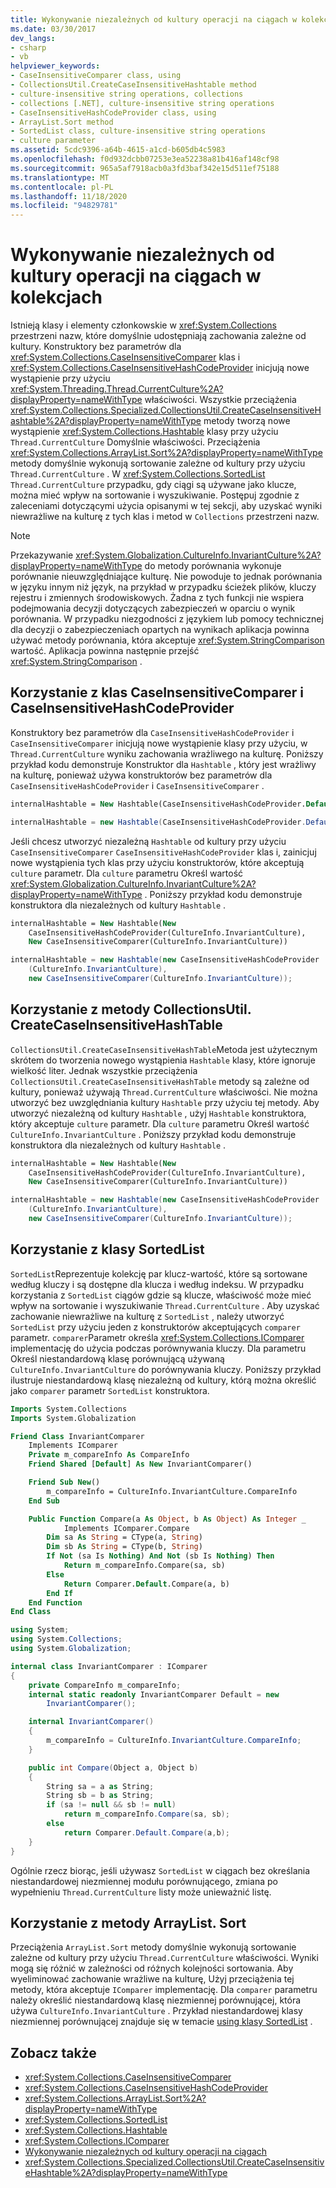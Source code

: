 ```yaml
---
title: Wykonywanie niezależnych od kultury operacji na ciągach w kolekcjach
ms.date: 03/30/2017
dev_langs:
- csharp
- vb
helpviewer_keywords:
- CaseInsensitiveComparer class, using
- CollectionsUtil.CreateCaseInsensitiveHashtable method
- culture-insensitive string operations, collections
- collections [.NET], culture-insensitive string operations
- CaseInsensitiveHashCodeProvider class, using
- ArrayList.Sort method
- SortedList class, culture-insensitive string operations
- culture parameter
ms.assetid: 5cdc9396-a64b-4615-a1cd-b605db4c5983
ms.openlocfilehash: f0d932dcbb07253e3ea52238a81b416af148cf98
ms.sourcegitcommit: 965a5af7918acb0a3fd3baf342e15d511ef75188
ms.translationtype: MT
ms.contentlocale: pl-PL
ms.lasthandoff: 11/18/2020
ms.locfileid: "94829781"
---
```

# <a name="performing-culture-insensitive-string-operations-in-collections"></a>Wykonywanie niezależnych od kultury operacji na ciągach w kolekcjach

Istnieją klasy i elementy członkowskie w <xref:System.Collections> przestrzeni nazw, które domyślnie udostępniają zachowania zależne od kultury. Konstruktory bez parametrów dla <xref:System.Collections.CaseInsensitiveComparer> klas i <xref:System.Collections.CaseInsensitiveHashCodeProvider> inicjują nowe wystąpienie przy użyciu <xref:System.Threading.Thread.CurrentCulture%2A?displayProperty=nameWithType> właściwości. Wszystkie przeciążenia <xref:System.Collections.Specialized.CollectionsUtil.CreateCaseInsensitiveHashtable%2A?displayProperty=nameWithType> metody tworzą nowe wystąpienie <xref:System.Collections.Hashtable> klasy przy użyciu `Thread.CurrentCulture` Domyślnie właściwości. Przeciążenia <xref:System.Collections.ArrayList.Sort%2A?displayProperty=nameWithType> metody domyślnie wykonują sortowanie zależne od kultury przy użyciu `Thread.CurrentCulture` . W <xref:System.Collections.SortedList> `Thread.CurrentCulture` przypadku, gdy ciągi są używane jako klucze, można mieć wpływ na sortowanie i wyszukiwanie. Postępuj zgodnie z zaleceniami dotyczącymi użycia opisanymi w tej sekcji, aby uzyskać wyniki niewrażliwe na kulturę z tych klas i metod w `Collections` przestrzeni nazw.

> [!NOTE]
> Przekazywanie <xref:System.Globalization.CultureInfo.InvariantCulture%2A?displayProperty=nameWithType> do metody porównania wykonuje porównanie nieuwzględniające kulturę. Nie powoduje to jednak porównania w języku innym niż język, na przykład w przypadku ścieżek plików, kluczy rejestru i zmiennych środowiskowych. Żadna z tych funkcji nie wspiera podejmowania decyzji dotyczących zabezpieczeń w oparciu o wynik porównania. W przypadku niezgodności z językiem lub pomocy technicznej dla decyzji o zabezpieczeniach opartych na wynikach aplikacja powinna używać metody porównania, która akceptuje <xref:System.StringComparison> wartość. Aplikacja powinna następnie przejść <xref:System.StringComparison> .

## <a name="using-the-caseinsensitivecomparer-and-caseinsensitivehashcodeprovider-classes"></a>Korzystanie z klas CaseInsensitiveComparer i CaseInsensitiveHashCodeProvider

Konstruktory bez parametrów dla `CaseInsensitiveHashCodeProvider` i `CaseInsensitiveComparer` inicjują nowe wystąpienie klasy przy użyciu, w `Thread.CurrentCulture` wyniku zachowania wrażliwego na kulturę. Poniższy przykład kodu demonstruje Konstruktor dla `Hashtable` , który jest wrażliwy na kulturę, ponieważ używa konstruktorów bez parametrów dla `CaseInsensitiveHashCodeProvider` i `CaseInsensitiveComparer` .

```vb
internalHashtable = New Hashtable(CaseInsensitiveHashCodeProvider.Default, CaseInsensitiveComparer.Default)
```

```csharp
internalHashtable = new Hashtable(CaseInsensitiveHashCodeProvider.Default, CaseInsensitiveComparer.Default);
```

Jeśli chcesz utworzyć niezależną `Hashtable` od kultury przy użyciu `CaseInsensitiveComparer` `CaseInsensitiveHashCodeProvider` klas i, zainicjuj nowe wystąpienia tych klas przy użyciu konstruktorów, które akceptują `culture` parametr. Dla `culture` parametru Określ wartość <xref:System.Globalization.CultureInfo.InvariantCulture%2A?displayProperty=nameWithType> . Poniższy przykład kodu demonstruje konstruktora dla niezależnych od kultury `Hashtable` .

```vb
internalHashtable = New Hashtable(New
    CaseInsensitiveHashCodeProvider(CultureInfo.InvariantCulture),
    New CaseInsensitiveComparer(CultureInfo.InvariantCulture))
```

```csharp
internalHashtable = new Hashtable(new CaseInsensitiveHashCodeProvider
    (CultureInfo.InvariantCulture),
    new CaseInsensitiveComparer(CultureInfo.InvariantCulture));
```

## <a name="using-the-collectionsutilcreatecaseinsensitivehashtable-method"></a>Korzystanie z metody CollectionsUtil. CreateCaseInsensitiveHashTable

`CollectionsUtil.CreateCaseInsensitiveHashTable`Metoda jest użytecznym skrótem do tworzenia nowego wystąpienia `Hashtable` klasy, które ignoruje wielkość liter. Jednak wszystkie przeciążenia `CollectionsUtil.CreateCaseInsensitiveHashTable` metody są zależne od kultury, ponieważ używają `Thread.CurrentCulture` właściwości. Nie można utworzyć bez uwzględniania kultury `Hashtable` przy użyciu tej metody. Aby utworzyć niezależną od kultury `Hashtable` , użyj `Hashtable` konstruktora, który akceptuje `culture` parametr. Dla `culture` parametru Określ wartość `CultureInfo.InvariantCulture` . Poniższy przykład kodu demonstruje konstruktora dla niezależnych od kultury `Hashtable` .

```vb
internalHashtable = New Hashtable(New
    CaseInsensitiveHashCodeProvider(CultureInfo.InvariantCulture),
    New CaseInsensitiveComparer(CultureInfo.InvariantCulture))
```

```csharp
internalHashtable = new Hashtable(new CaseInsensitiveHashCodeProvider
    (CultureInfo.InvariantCulture),
    new CaseInsensitiveComparer(CultureInfo.InvariantCulture));
```

<a name="cpconperformingculture-insensitivestringoperationsincollectionsanchor1"></a>

## <a name="using-the-sortedlist-class"></a>Korzystanie z klasy SortedList

`SortedList`Reprezentuje kolekcję par klucz-wartość, które są sortowane według kluczy i są dostępne dla klucza i według indeksu. W przypadku korzystania z `SortedList` ciągów gdzie są klucze, właściwość może mieć wpływ na sortowanie i wyszukiwanie `Thread.CurrentCulture` . Aby uzyskać zachowanie niewrażliwe na kulturę z `SortedList` , należy utworzyć `SortedList` przy użyciu jeden z konstruktorów akceptujących `comparer` parametr. `comparer`Parametr określa <xref:System.Collections.IComparer> implementację do użycia podczas porównywania kluczy. Dla parametru Określ niestandardową klasę porównującą używaną `CultureInfo.InvariantCulture` do porównywania kluczy. Poniższy przykład ilustruje niestandardową klasę niezależną od kultury, którą można określić jako `comparer` parametr `SortedList` konstruktora.

```vb
Imports System.Collections
Imports System.Globalization

Friend Class InvariantComparer
    Implements IComparer
    Private m_compareInfo As CompareInfo
    Friend Shared [Default] As New InvariantComparer()

    Friend Sub New()
        m_compareInfo = CultureInfo.InvariantCulture.CompareInfo
    End Sub

    Public Function Compare(a As Object, b As Object) As Integer _
            Implements IComparer.Compare
        Dim sa As String = CType(a, String)
        Dim sb As String = CType(b, String)
        If Not (sa Is Nothing) And Not (sb Is Nothing) Then
            Return m_compareInfo.Compare(sa, sb)
        Else
            Return Comparer.Default.Compare(a, b)
        End If
    End Function
End Class
```

```csharp
using System;
using System.Collections;
using System.Globalization;

internal class InvariantComparer : IComparer
{
    private CompareInfo m_compareInfo;
    internal static readonly InvariantComparer Default = new
        InvariantComparer();

    internal InvariantComparer()
    {
        m_compareInfo = CultureInfo.InvariantCulture.CompareInfo;
    }

    public int Compare(Object a, Object b)
    {
        String sa = a as String;
        String sb = b as String;
        if (sa != null && sb != null)
            return m_compareInfo.Compare(sa, sb);
        else
            return Comparer.Default.Compare(a,b);
    }
}
```

Ogólnie rzecz biorąc, jeśli używasz `SortedList` w ciągach bez określania niestandardowej niezmiennej modułu porównującego, zmiana po wypełnieniu `Thread.CurrentCulture` listy może unieważnić listę.

## <a name="using-the-arraylistsort-method"></a>Korzystanie z metody ArrayList. Sort

Przeciążenia `ArrayList.Sort` metody domyślnie wykonują sortowanie zależne od kultury przy użyciu `Thread.CurrentCulture` właściwości. Wyniki mogą się różnić w zależności od różnych kolejności sortowania. Aby wyeliminować zachowanie wrażliwe na kulturę, Użyj przeciążenia tej metody, która akceptuje `IComparer` implementację. Dla `comparer` parametru należy określić niestandardową klasę niezmiennej porównującej, która używa `CultureInfo.InvariantCulture` . Przykład niestandardowej klasy niezmiennej porównującej znajduje się w temacie [using klasy SortedList](#cpconperformingculture-insensitivestringoperationsincollectionsanchor1) .

## <a name="see-also"></a>Zobacz także

- <xref:System.Collections.CaseInsensitiveComparer>
- <xref:System.Collections.CaseInsensitiveHashCodeProvider>
- <xref:System.Collections.ArrayList.Sort%2A?displayProperty=nameWithType>
- <xref:System.Collections.SortedList>
- <xref:System.Collections.Hashtable>
- <xref:System.Collections.IComparer>
- [Wykonywanie niezależnych od kultury operacji na ciągach](performing-culture-insensitive-string-operations.md)
- <xref:System.Collections.Specialized.CollectionsUtil.CreateCaseInsensitiveHashtable%2A?displayProperty=nameWithType>
